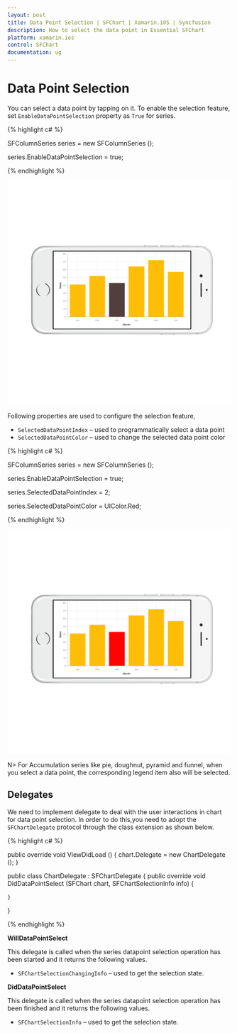 ```yaml
---
layout: post
title: Data Point Selection | SFChart | Xamarin.iOS | Syncfusion
description: How to select the data point in Essential SFChart
platform: xamarin.ios
control: SFChart
documentation: ug
---
```


# Data Point Selection

You can select a data point by tapping on it. To enable the selection feature, set `EnableDataPointSelection` property as `True` for series. 

{% highlight c# %}

SFColumnSeries series           = new SFColumnSeries ();

series.EnableDataPointSelection = true; 

{% endhighlight %}


![](selection_images/selection_img1.png)

Following properties are used to configure the selection feature,

* `SelectedDataPointIndex` – used to programmatically select a data point
* `SelectedDataPointColor` – used to change the selected data point color

{% highlight c# %}

SFColumnSeries series           = new SFColumnSeries ();

series.EnableDataPointSelection = true;

series.SelectedDataPointIndex   = 2;

series.SelectedDataPointColor   = UIColor.Red; 

{% endhighlight %}


![](selection_images/selection_img2.png)


N> For Accumulation series like pie, doughnut, pyramid and funnel, when you select a data point, the corresponding legend item also will be selected.

## Delegates


We need to implement delegate to deal with the user interactions in chart for data point selection. In order to do this,you need to adopt the `SFChartDelegate` protocol through the class extension as shown below.

{% highlight c# %}

public override void ViewDidLoad ()
{
    chart.Delegate = new ChartDelegate ();
}

public class ChartDelegate : SFChartDelegate
{
    public override void DidDataPointSelect (SFChart chart, SFChartSelectionInfo info)
    {

    }
}

{% endhighlight %}



**WillDataPointSelect**

This delegate is called when the series datapoint selection operation has been started and it returns the following values.

* `SFChartSelectionChangingInfo` – used to get the selection state.


**DidDataPointSelect**

This delegate is called when the series datapoint selection operation has been finished and it returns the following values.

* `SFChartSelectionInfo` – used to get the selection state.